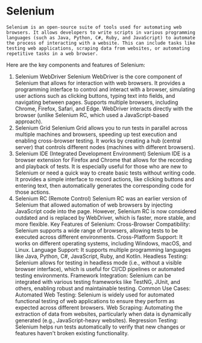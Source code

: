 # Selenium
```
Selenium is an open-source suite of tools used for automating web browsers. It allows developers to write scripts in various programming languages (such as Java, Python, C#, Ruby, and JavaScript) to automate the process of interacting with a website. This can include tasks like testing web applications, scraping data from websites, or automating repetitive tasks in a web browser.
```

Here are the key components and features of Selenium:
1. Selenium WebDriver
Selenium WebDriver is the core component of Selenium that allows for interaction with web browsers.
It provides a programming interface to control and interact with a browser, simulating user actions such as clicking buttons, typing text into fields, and navigating between pages.
Supports multiple browsers, including Chrome, Firefox, Safari, and Edge.
WebDriver interacts directly with the browser (unlike Selenium RC, which used a JavaScript-based approach).
2. Selenium Grid
Selenium Grid allows you to run tests in parallel across multiple machines and browsers, speeding up test execution and enabling cross-browser testing.
It works by creating a hub (central server) that controls different nodes (machines with different browsers).
3. Selenium IDE (Integrated Development Environment)
Selenium IDE is a browser extension for Firefox and Chrome that allows for the recording and playback of tests. It is especially useful for those who are new to Selenium or need a quick way to create basic tests without writing code.
It provides a simple interface to record actions, like clicking buttons and entering text, then automatically generates the corresponding code for those actions.
4. Selenium RC (Remote Control)
Selenium RC was an earlier version of Selenium that allowed automation of web browsers by injecting JavaScript code into the page.
However, Selenium RC is now considered outdated and is replaced by WebDriver, which is faster, more stable, and more flexible.
Key Features of Selenium:
Cross-Browser Compatibility: Selenium supports a wide range of browsers, allowing tests to be executed across different environments.
Cross-Platform Support: It works on different operating systems, including Windows, macOS, and Linux.
Language Support: It supports multiple programming languages like Java, Python, C#, JavaScript, Ruby, and Kotlin.
Headless Testing: Selenium allows for testing in headless mode (i.e., without a visible browser interface), which is useful for CI/CD pipelines or automated testing environments.
Framework Integration: Selenium can be integrated with various testing frameworks like TestNG, JUnit, and others, enabling robust and maintainable testing.
Common Use Cases:
Automated Web Testing: Selenium is widely used for automated functional testing of web applications to ensure they perform as expected across different browsers.
Web Scraping: Automating the extraction of data from websites, particularly when data is dynamically generated (e.g., JavaScript-heavy websites).
Regression Testing: Selenium helps run tests automatically to verify that new changes or features haven't broken existing functionality.
